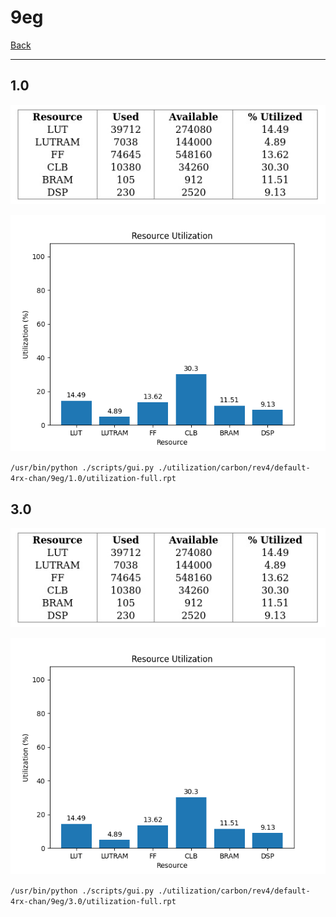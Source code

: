 # 9eg

[Back](<../rev4.md>)

---

## 1.0

<p align="center">
	<img src="../../../../../images/carbon/rev4/default-4rx-chan/9eg/1.0/table.jpg" />
</p>

<p align="center">
	<img src="../../../../../images/carbon/rev4/default-4rx-chan/9eg/1.0/graph.png" />
</p>

`/usr/bin/python ./scripts/gui.py ./utilization/carbon/rev4/default-4rx-chan/9eg/1.0/utilization-full.rpt`

## 3.0

<p align="center">
	<img src="../../../../../images/carbon/rev4/default-4rx-chan/9eg/3.0/table.jpg" />
</p>

<p align="center">
	<img src="../../../../../images/carbon/rev4/default-4rx-chan/9eg/3.0/graph.png" />
</p>

`/usr/bin/python ./scripts/gui.py ./utilization/carbon/rev4/default-4rx-chan/9eg/3.0/utilization-full.rpt`


